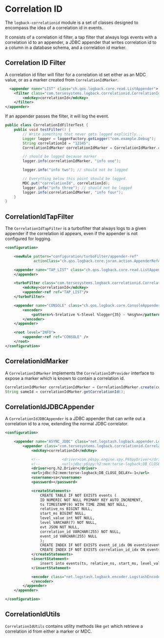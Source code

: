# Correlation ID

The `logback-correlationid` module is a set of classes designed to encompass the idea of a correlation id in events.

It consists of a correlation id filter, a tap filter that always logs events with a correlation id to an appender, a JDBC appender that writes correlation id to a column in a database schema, and a correlation id marker. 

## Correlation ID Filter

A correlation id filter will filter for a correlation id set either as an MDC value, or as a marker created from `CorrelationIdMarker`.  

```xml
  <appender name="LIST" class="ch.qos.logback.core.read.ListAppender">
    <filter class="com.tersesystems.logback.correlationid.CorrelationIdFilter">
        <mdcKey>correlationId</mdcKey>
    </filter>
</appender>
```

If an appender passes the filter, it will log the event.

```java
public class CorrelationIdFilterTest {
    public void testFilter() {
        // Write something that never gets logged explicitly...
        Logger logger = loggerFactory.getLogger("com.example.Debug");
        String correlationId = "12345";
        CorrelationIdMarker correlationIdMarker = CorrelationIdMarker.create(correlationId);

        // should be logged because marker
        logger.info(correlationIdMarker, "info one");

        logger.info("info two"); // should not be logged

        // Everything below this point should be logged.
        MDC.put("correlationId", correlationId);
        logger.info("info three"); // should not be logged
        logger.info(correlationIdMarker, "info four");
    }
}
```

## CorrelationIdTapFilter

The `CorrelationIdTapFilter` is a turbofilter that always logs to a given appender if the correlation id appears, even if the appender is not configured for logging.

```xml
<configuration>

    <newRule pattern="configuration/turboFilter/appender-ref"
             actionClass="ch.qos.logback.core.joran.action.AppenderRefAction"/>

    <appender name="TAP_LIST" class="ch.qos.logback.core.read.ListAppender">
    </appender>

    <turboFilter class="com.tersesystems.logback.correlationid.CorrelationIdTapFilter">
        <mdcKey>correlationId</mdcKey>
        <appender-ref ref="TAP_LIST"/>
    </turboFilter>

    <appender name="CONSOLE" class="ch.qos.logback.core.ConsoleAppender">
        <encoder>
            <pattern>%-5relative %-5level %logger{35} - %msg%n</pattern>
        </encoder>
    </appender>

    <root level="INFO">
        <appender-ref ref="CONSOLE" />
    </root>
</configuration>
```

## CorrelationIdMarker

A `CorrelationIdMarker` implements the `CorrelationIdProvider` interface to expose a marker which is known to contain a correlation id.

```java
CorrelationIdMarker correlationIdMarker = CorrelationIdMarker.create(correlationId);
String sameId = correlationIdMarker.getCorrelationId();
```

## CorrelationIdJDBCAppender

A `CorrelationIdJDBCAppender` is a JDBC appender that can write out a correlation id to a row, extending the normal JDBC correlator.

```xml
<configuration>

    <appender name="ASYNC_JDBC" class="net.logstash.logback.appender.LoggingEventAsyncDisruptorAppender">
        <appender class="com.tersesystems.logback.correlationid.CorrelationIdJDBCAppender">
            <mdcKey>correlationId</mdcKey>

            <!--          <driver>com.p6spy.engine.spy.P6SpyDriver</driver>-->
            <!--          <url>jdbc:p6spy:h2:mem:terse-logback;DB_CLOSE_DELAY=-1</url>-->
            <driver>org.h2.Driver</driver>
            <url>jdbc:h2:mem:terse-logback;DB_CLOSE_DELAY=-1</url>
            <username>sa</username>
            <password></password>

            <createStatements>
                CREATE TABLE IF NOT EXISTS events (
                ID NUMERIC NOT NULL PRIMARY KEY AUTO_INCREMENT,
                ts TIMESTAMP(9) WITH TIME ZONE NOT NULL,
                relative_ns BIGINT NULL,
                start_ms BIGINT NULL,
                level_value int NOT NULL,
                level VARCHAR(7) NOT NULL,
                evt JSON NOT NULL,
                correlation_id VARCHAR(255) NOT NULL,
                event_id VARCHAR(255) NULL
                );
                CREATE INDEX IF NOT EXISTS event_id_idx ON events(event_id);
                CREATE INDEX IF NOT EXISTS correlation_id_idx ON events(correlation_id);
            </createStatements>
            <insertStatement>
                insert into events(ts, relative_ns, start_ms, level_value, level, evt, correlation_id, event_id) values(?, ?, ?, ?, ?, ?, ?, ?)
            </insertStatement>

            <encoder class="net.logstash.logback.encoder.LogstashEncoder">
            </encoder>
        </appender>
    </appender>

</configuration>
```

## CorrelationIdUtils

`CorrelationIdUtils` contains utility methods like `get` which retrieve a correlation id from either a marker or MDC.